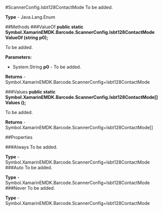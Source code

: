 #ScannerConfig.Isbt128ContactMode
To be added.

**Type** - Java.Lang.Enum

##Methods
###ValueOf
**public static Symbol.XamarinEMDK.Barcode.ScannerConfig.Isbt128ContactMode ValueOf (string p0);**

To be added.

**Parameters:** 

* System.String **p0** - To be added.

**Returns** - Symbol.XamarinEMDK.Barcode.ScannerConfig+Isbt128ContactMode

###Values
**public static Symbol.XamarinEMDK.Barcode.ScannerConfig.Isbt128ContactMode[] Values ();**

To be added.


**Returns** - Symbol.XamarinEMDK.Barcode.ScannerConfig+Isbt128ContactMode[]

##Properties

###Always
To be added.

**Type** - Symbol.XamarinEMDK.Barcode.ScannerConfig+Isbt128ContactMode
###Auto
To be added.

**Type** - Symbol.XamarinEMDK.Barcode.ScannerConfig+Isbt128ContactMode
###Never
To be added.

**Type** - Symbol.XamarinEMDK.Barcode.ScannerConfig+Isbt128ContactMode


